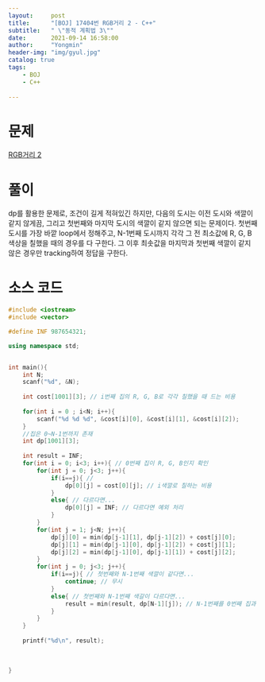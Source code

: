 ```yaml
---
layout:     post
title:      "[BOJ] 17404번 RGB거리 2 - C++"
subtitle:   " \"동적 계획법 3\""
date:       2021-09-14 16:58:00
author:     "Yongmin"
header-img: "img/gyul.jpg"
catalog: true
tags:
    - BOJ
    - C++
  
---
```


# 문제
[RGB거리 2](https://www.acmicpc.net/problem/17404)

# 풀이

dp를 활용한 문제로, 조건이 길게 적혀있긴 하지만, 다음의 도시는 이전 도시와 색깔이 같지 않게끔, 그리고 첫번째와 마지막 도시의 색깔이 같지 않으면 되는 문제이다. 첫번째 도시를 가장 바깥 loop에서 정해주고, N-1번째 도시까지 각각 그 전 최소값에 R, G, B 색상을 칠했을 때의 경우를 다 구한다. 그 이후 최솟값을 마지막과 첫번째 색깔이 같지 않은 경우만 tracking하여 정답을 구한다.


# 소스 코드

```c++
#include <iostream>
#include <vector>

#define INF 987654321;

using namespace std;


int main(){
    int N;
    scanf("%d", &N);
        
    int cost[1001][3]; // i번째 집의 R, G, B로 각각 칠했을 때 드는 비용
    
    for(int i = 0 ; i<N; i++){
        scanf("%d %d %d", &cost[i][0], &cost[i][1], &cost[i][2]);
    }
    //집은 0~N-1번까지 존재
    int dp[1001][3];
    
    int result = INF;
    for(int i = 0; i<3; i++){ // 0번째 집이 R, G, B인지 확인
        for(int j = 0; j<3; j++){
            if(i==j){ //
                dp[0][j] = cost[0][j]; // i색깔로 칠하는 비용
            }
            else{ // 다르다면...
                dp[0][j] = INF; // 다르다면 예외 처리
            }
        }
        for(int j = 1; j<N; j++){
            dp[j][0] = min(dp[j-1][1], dp[j-1][2]) + cost[j][0];
            dp[j][1] = min(dp[j-1][0], dp[j-1][2]) + cost[j][1];
            dp[j][2] = min(dp[j-1][0], dp[j-1][1]) + cost[j][2];
        }
        for(int j = 0; j<3; j++){
            if(i==j){ // 첫번째와 N-1번째 색깔이 같다면...
                continue; // 무시
            }
            else{ // 첫번째와 N-1번째 색갈이 다르다면...
                result = min(result, dp[N-1][j]); // N-1번째를 0번째 집과 다른 색깔로 칠했을 때의 최소비용
            }
        }
    }
    
    printf("%d\n", result);
   
    
    
}
```
